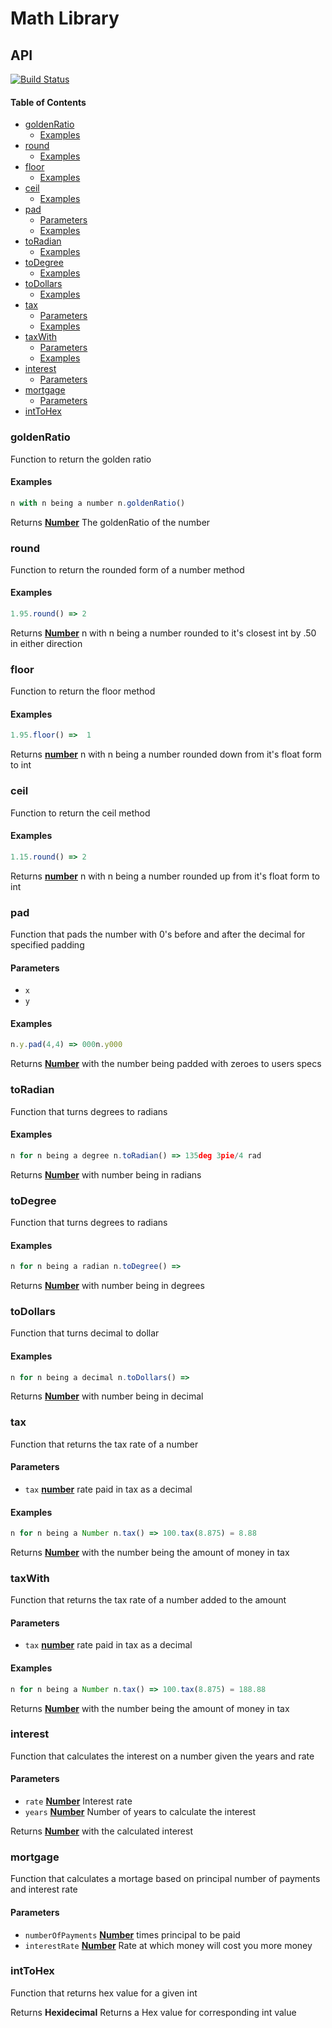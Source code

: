 # Math Library

## API

<!-- Generated by documentation.js. Update this documentation by updating the source code. -->

[![Build Status](https://travis-ci.com/ryanlsmith4/javascriptMathLib.svg?branch=master)](https://travis-ci.com/ryanlsmith4/javascriptMathLib)

#### Table of Contents

-   [goldenRatio](#goldenratio)
    -   [Examples](#examples)
-   [round](#round)
    -   [Examples](#examples-1)
-   [floor](#floor)
    -   [Examples](#examples-2)
-   [ceil](#ceil)
    -   [Examples](#examples-3)
-   [pad](#pad)
    -   [Parameters](#parameters)
    -   [Examples](#examples-4)
-   [toRadian](#toradian)
    -   [Examples](#examples-5)
-   [toDegree](#todegree)
    -   [Examples](#examples-6)
-   [toDollars](#todollars)
    -   [Examples](#examples-7)
-   [tax](#tax)
    -   [Parameters](#parameters-1)
    -   [Examples](#examples-8)
-   [taxWith](#taxwith)
    -   [Parameters](#parameters-2)
    -   [Examples](#examples-9)
-   [interest](#interest)
    -   [Parameters](#parameters-3)
-   [mortgage](#mortgage)
    -   [Parameters](#parameters-4)
-   [intToHex](#inttohex)

### goldenRatio

Function to return the golden ratio

#### Examples

```javascript
n with n being a number n.goldenRatio()
```

Returns **[Number](https://developer.mozilla.org/docs/Web/JavaScript/Reference/Global_Objects/Number)** The goldenRatio of the number

### round

Function to return the rounded form of a number method

#### Examples

```javascript
1.95.round() => 2
```

Returns **[Number](https://developer.mozilla.org/docs/Web/JavaScript/Reference/Global_Objects/Number)** n with n being a number rounded to it's closest int by .50 in either direction

### floor

Function to return the floor method

#### Examples

```javascript
1.95.floor() =>  1
```

Returns **[number](https://developer.mozilla.org/docs/Web/JavaScript/Reference/Global_Objects/Number)** n with n being a number rounded down from it's float form to int

### ceil

Function to return the ceil method

#### Examples

```javascript
1.15.round() => 2
```

Returns **[number](https://developer.mozilla.org/docs/Web/JavaScript/Reference/Global_Objects/Number)** n with n being a number rounded up from it's float form to int

### pad

Function that pads the number with 0's before and after the decimal for specified padding

#### Parameters

-   `x`  
-   `y`  

#### Examples

```javascript
n.y.pad(4,4) => 000n.y000
```

Returns **[Number](https://developer.mozilla.org/docs/Web/JavaScript/Reference/Global_Objects/Number)** with the number being padded with zeroes to users specs

### toRadian

Function that turns degrees to radians

#### Examples

```javascript
n for n being a degree n.toRadian() => 135deg 3pie/4 rad
```

Returns **[Number](https://developer.mozilla.org/docs/Web/JavaScript/Reference/Global_Objects/Number)** with number being in radians

### toDegree

Function that turns degrees to radians

#### Examples

```javascript
n for n being a radian n.toDegree() =>
```

Returns **[Number](https://developer.mozilla.org/docs/Web/JavaScript/Reference/Global_Objects/Number)** with number being in degrees

### toDollars

Function that turns decimal to dollar

#### Examples

```javascript
n for n being a decimal n.toDollars() =>
```

Returns **[Number](https://developer.mozilla.org/docs/Web/JavaScript/Reference/Global_Objects/Number)** with number being in decimal

### tax

Function that returns the tax rate of a number

#### Parameters

-   `tax` **[number](https://developer.mozilla.org/docs/Web/JavaScript/Reference/Global_Objects/Number)** rate paid in tax as a decimal

#### Examples

```javascript
n for n being a Number n.tax() => 100.tax(8.875) = 8.88
```

Returns **[Number](https://developer.mozilla.org/docs/Web/JavaScript/Reference/Global_Objects/Number)** with the number being the amount of money in tax

### taxWith

Function that returns the tax rate of a number added to the amount

#### Parameters

-   `tax` **[number](https://developer.mozilla.org/docs/Web/JavaScript/Reference/Global_Objects/Number)** rate paid in tax as a decimal

#### Examples

```javascript
n for n being a Number n.tax() => 100.tax(8.875) = 188.88
```

Returns **[Number](https://developer.mozilla.org/docs/Web/JavaScript/Reference/Global_Objects/Number)** with the number being the amount of money in tax

### interest

Function that calculates the interest on a number given the years and rate

#### Parameters

-   `rate` **[Number](https://developer.mozilla.org/docs/Web/JavaScript/Reference/Global_Objects/Number)** Interest rate
-   `years` **[Number](https://developer.mozilla.org/docs/Web/JavaScript/Reference/Global_Objects/Number)** Number of years to calculate the interest

Returns **[Number](https://developer.mozilla.org/docs/Web/JavaScript/Reference/Global_Objects/Number)** with the calculated interest

### mortgage

Function that calculates a mortage based on principal number of payments and interest rate

#### Parameters

-   `numberOfPayments` **[Number](https://developer.mozilla.org/docs/Web/JavaScript/Reference/Global_Objects/Number)** times principal to be paid
-   `interestRate` **[Number](https://developer.mozilla.org/docs/Web/JavaScript/Reference/Global_Objects/Number)** Rate at which money will cost you more money

### intToHex

Function that returns hex value for a given int

Returns **Hexidecimal** Returns a Hex value for corresponding int value

